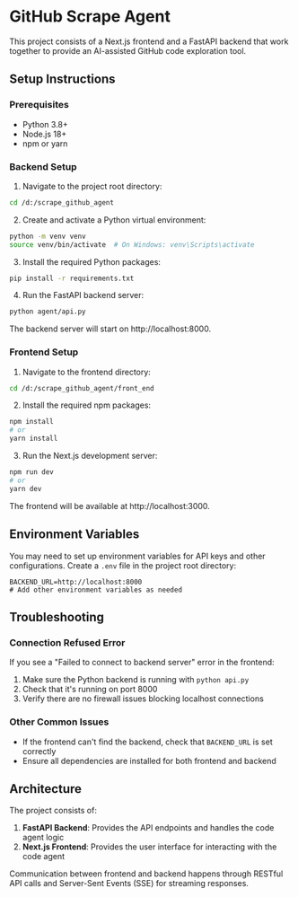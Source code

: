 # GitHub Scrape Agent

This project consists of a Next.js frontend and a FastAPI backend that work together to provide an AI-assisted GitHub code exploration tool.

## Setup Instructions

### Prerequisites

- Python 3.8+
- Node.js 18+
- npm or yarn

### Backend Setup

1. Navigate to the project root directory:

```bash
cd /d:/scrape_github_agent
```

2. Create and activate a Python virtual environment:

```bash
python -m venv venv
source venv/bin/activate  # On Windows: venv\Scripts\activate
```

3. Install the required Python packages:

```bash
pip install -r requirements.txt
```

4. Run the FastAPI backend server:

```bash
python agent/api.py
```

The backend server will start on http://localhost:8000.

### Frontend Setup

1. Navigate to the frontend directory:

```bash
cd /d:/scrape_github_agent/front_end
```

2. Install the required npm packages:

```bash
npm install
# or
yarn install
```

3. Run the Next.js development server:

```bash
npm run dev
# or
yarn dev
```

The frontend will be available at http://localhost:3000.

## Environment Variables

You may need to set up environment variables for API keys and other configurations.
Create a `.env` file in the project root directory:

```
BACKEND_URL=http://localhost:8000
# Add other environment variables as needed
```

## Troubleshooting

### Connection Refused Error

If you see a "Failed to connect to backend server" error in the frontend:

1. Make sure the Python backend is running with `python api.py`
2. Check that it's running on port 8000
3. Verify there are no firewall issues blocking localhost connections

### Other Common Issues

- If the frontend can't find the backend, check that `BACKEND_URL` is set correctly
- Ensure all dependencies are installed for both frontend and backend

## Architecture

The project consists of:

1. **FastAPI Backend**: Provides the API endpoints and handles the code agent logic
2. **Next.js Frontend**: Provides the user interface for interacting with the code agent

Communication between frontend and backend happens through RESTful API calls and Server-Sent Events (SSE) for streaming responses.
